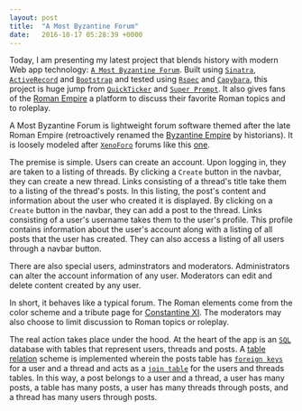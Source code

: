 ```yaml
---
layout: post
title:  "A Most Byzantine Forum"
date:   2016-10-17 05:28:39 +0000
---
```



Today, I am presenting my latest project that blends history with modern Web app technology: [`A Most Byzantine Forum`](https://github.com/lair001/a-most-byzantine-forum).  Built using [`Sinatra`](https://en.wikipedia.org/wiki/Sinatra_(software)), [`ActiveRecord`](http://guides.rubyonrails.org/active_record_basics.html) and [`Bootstrap`](https://en.wikipedia.org/wiki/Bootstrap_(front-end_framework)) and tested using [`Rspec`](https://en.wikipedia.org/wiki/RSpec) and [`Capybara`](https://en.wikipedia.org/wiki/Capybara_(software)), this project is huge jump from [`QuickTicker`](https://github.com/lair001/qticker) and [`Super Prompt`](https://github.com/lair001/super-prompt).  It also gives fans of the [Roman Empire](https://en.wikipedia.org/wiki/Roman_Empire) a platform to discuss their favorite Roman topics and to roleplay.

A Most Byzantine Forum is lightweight forum software themed after the late Roman Empire (retroactively renamed the [Byzantine Empire](https://en.wikipedia.org/wiki/Byzantine_Empire) by historians).  It is loosely modeled after [`XenoForo`](https://en.wikipedia.org/wiki/XenForo) forums like this [one](https://forum.paradoxplaza.com/forum/index.php).

The premise is simple.  Users can create an account.  Upon logging in, they are taken to a listing of threads.  By clicking a `Create` button in the navbar, they can create a new thread.  Links consisting of a thread's title take them to a listing of the thread's posts.  In this listing, the post's content and information about the user who created it is displayed.  By clicking on a `Create` button in the navbar, they can add a post to the thread.  Links consisting of a user's username takes them to the user's profile.  This profile contains information about the user's account along with a listing of all posts that the user has created.  They can also access a listing of all users through a navbar button.  

There are also special users, adminstrators and moderators.  Administrators can alter the account information of any user.  Moderators can edit and delete content created by any user.

In short, it behaves like a typical forum.  The Roman elements come from the color scheme and a tribute page for [Constantine XI](https://en.wikipedia.org/wiki/Constantine_XI_Palaiologos).  The moderators may also choose to limit discussion to Roman topics or roleplay.

The real action takes place under the hood.  At the heart of the app is an [`SQL`](https://en.wikipedia.org/wiki/SQL) database with tables that represent users, threads and posts.  A [table relation](https://en.wikipedia.org/wiki/Relation_(database)) scheme is implemented wherein the posts table has [`foreign keys`](https://en.wikipedia.org/wiki/Foreign_key) for a user and a thread and acts as a [`join table`](https://en.wikipedia.org/wiki/Associative_entity) for the users and threads tables.  In this way, a post belongs to a user and a thread, a user has many posts, a table has many posts, a user has many threads through posts, and a thread has many users through posts.
